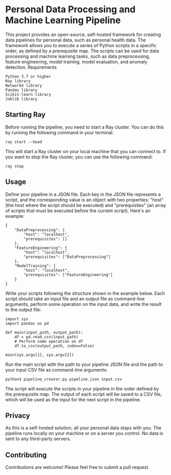 # Personal Data Processing and Machine Learning Pipeline

This project provides an open-source, self-hosted framework for creating data pipelines for personal data, such as personal health data. The framework allows you to execute a series of Python scripts in a specific order, as defined by a prerequisite map. The scripts can be used for data processing and machine learning tasks, such as data preprocessing, feature engineering, model training, model evaluation, and anomaly detection.
Requirements

    Python 3.7 or higher
    Ray library
    NetworkX library
    Pandas library
    Scikit-learn library
    Joblib library

## Starting Ray

Before running the pipeline, you need to start a Ray cluster. You can do this by running the following command in your terminal:


``ray start --head``

This will start a Ray cluster on your local machine that you can connect to. If you want to stop the Ray cluster, you can use the following command:


``ray stop``

## Usage

Define your pipeline in a JSON file. Each key in the JSON file represents a script, and the corresponding value is an object with two properties: "host" (the host where the script should be executed) and "prerequisites" (an array of scripts that must be executed before the current script). Here's an example:


    {
        "DataPreprocessing": {
            "host": "localhost",
            "prerequisites": []
        },
        "FeatureEngineering": {
            "host": "localhost",
            "prerequisites": ["DataPreprocessing"]
        },
        "ModelTraining": {
            "host": "localhost",
            "prerequisites": ["FeatureEngineering"]
        }
    }


Write your scripts following the structure shown in the example below. Each script should take an input file and an output file as command-line arguments, perform some operation on the input data, and write the result to the output file:


    import sys
    import pandas as pd
    
    def main(input_path, output_path):
        df = pd.read_csv(input_path)
        # Perform some operation on df
        df.to_csv(output_path, index=False)
    
    main(sys.argv[1], sys.argv[2])


 Run the main script with the path to your pipeline JSON file and the path to your input CSV file as command-line arguments:


    python3 pipeline_creator.py pipeline.json input.csv


The script will execute the scripts in your pipeline in the order defined by the prerequisite map. The output of each script will be saved to a CSV file, which will be used as the input for the next script in the pipeline.

## Privacy

As this is a self-hosted solution, all your personal data stays with you. The pipeline runs locally on your machine or on a server you control. No data is sent to any third-party servers.

## Contributing

Contributions are welcome! Please feel free to submit a pull request.